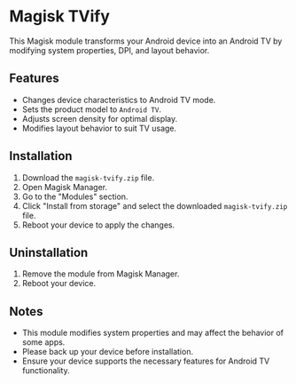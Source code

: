 # Magisk TVify

This Magisk module transforms your Android device into an Android TV by modifying system properties, DPI, and layout behavior.

## Features
- Changes device characteristics to Android TV mode.
- Sets the product model to `Android TV`.
- Adjusts screen density for optimal display.
- Modifies layout behavior to suit TV usage.

## Installation
1. Download the `magisk-tvify.zip` file.
2. Open Magisk Manager.
3. Go to the "Modules" section.
4. Click "Install from storage" and select the downloaded `magisk-tvify.zip` file.
5. Reboot your device to apply the changes.

## Uninstallation
1. Remove the module from Magisk Manager.
2. Reboot your device.

## Notes
- This module modifies system properties and may affect the behavior of some apps.
- Please back up your device before installation.
- Ensure your device supports the necessary features for Android TV functionality.